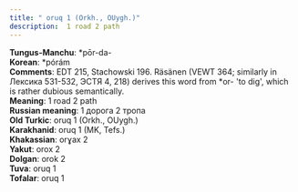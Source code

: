 ```yaml
---
title: " oruq 1 (Orkh., OUygh.)"
description:  1 road 2 path
---
```


<strong>Tungus-Manchu</strong>:  *pōr-da-<br>
<strong>Korean</strong>:  *pórám<br>
<strong>Comments</strong>:  EDT 215, Stachowski 196. Räsänen (VEWT 364; similarly in Лексика 531-532, ЭСТЯ 4, 218) derives this word from *or- 'to dig', which is rather dubious semantically.<br>
<strong>Meaning</strong>:  1 road 2 path<br>
<strong>Russian meaning</strong>:  1 дорога 2 тропа<br>
<strong>Old Turkic</strong>:  oruq 1 (Orkh., OUygh.)<br>
<strong>Karakhanid</strong>:  oruq 1 (MK, Tefs.)<br>
<strong>Khakassian</strong>:  orɣax 2<br>
<strong>Yakut</strong>:  orox 2<br>
<strong>Dolgan</strong>:  orok 2<br>
<strong>Tuva</strong>:  oruq 1<br>
<strong>Tofalar</strong>:  oruq 1<br>


